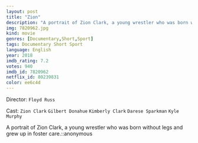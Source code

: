 ```yaml
---
layout: post
title: "Zion"
description: "A portrait of Zion Clark, a young wrestler who was born without legs and grew up in foster care.::anonymous.."
img: 7820962.jpg
kind: movie
genres: [Documentary,Short,Sport]
tags: Documentary Short Sport 
language: English
year: 2018
imdb_rating: 7.2
votes: 940
imdb_id: 7820962
netflix_id: 80239831
color: ee6c4d
---
```

Director: `Floyd Russ`  

Cast: `Zion Clark` `Gilbert Donahue` `Kimberly Clark` `Darese Sparkman` `Kyle Murphy` 

A portrait of Zion Clark, a young wrestler who was born without legs and grew up in foster care.::anonymous
